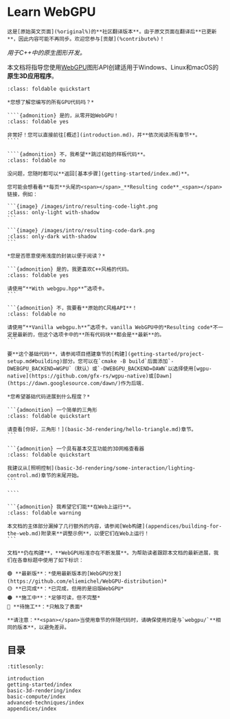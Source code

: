 Learn WebGPU
============

```{translation-warning} Outdated Translation, /index.md
这是[原始英文页面](%original%)的**社区翻译版本**。由于原文页面在翻译后**已更新**，因此内容可能不再同步。欢迎您参与[贡献](%contribute%)！
```

*用于C++中的原生图形开发。*

本文档将指导您使用[WebGPU](https://www.w3.org/TR/webgpu)图形API创建适用于Windows、Linux和macOS的**原生3D应用程序**。

`````{admonition} 快速开始！(点击此处)
:class: foldable quickstart

*您想了解您编写的所有GPU代码吗？*

````{admonition} 是的，从零开始WebGPU！
:class: foldable yes

非常好！您可以直接前往[概述](introduction.md)，并**依次阅读所有章节**。
````

````{admonition} 不，我希望**跳过初始的样板代码**。
:class: foldable no

没问题，您随时都可以**返回[基本步骤](getting-started/index.md)**。

您可能会想看看**每页**头尾的<span></span>_**Resulting code**_<span></span>链接，例如：

```{image} /images/intro/resulting-code-light.png
:class: only-light with-shadow
```

```{image} /images/intro/resulting-code-dark.png
:class: only-dark with-shadow
```

*您是否愿意使用浅度的封装以便于阅读？*

```{admonition} 是的，我更喜欢C++风格的代码。
:class: foldable yes

请使用“**With webgpu.hpp**”选项卡。
```

```{admonition} 不，我要看**原始的C风格API**！
:class: foldable no

请使用“**Vanilla webgpu.h**”选项卡。vanilla WebGPU中的*Resulting code*不一定是最新的，但这个选项卡中的**所有代码块**都会是**最新**的。
```

要**这个基础代码**，请参阅项目搭建章节的[构建](getting-started/project-setup.md#building)部分。您可以在`cmake -B build`后面添加`-DWEBGPU_BACKEND=WGPU`（默认）或`-DWEBGPU_BACKEND=DAWN`以选择使用[wgpu-native](https://github.com/gfx-rs/wgpu-native)或[Dawn](https://dawn.googlesource.com/dawn/)作为后端.

*您希望基础代码进展到什么程度？*

```{admonition} 一个简单的三角形
:class: foldable quickstart

请查看[你好，三角形！](basic-3d-rendering/hello-triangle.md)章节。
```

```{admonition} 一个具有基本交互功能的3D网格查看器
:class: foldable quickstart

我建议从[照明控制](basic-3d-rendering/some-interaction/lighting-control.md)章节的末尾开始。
```

````

```{admonition} 我希望它们能**在Web上运行**。
:class: foldable warning

本文档的主体部分漏掉了几行额外的内容，请参阅[Web构建](appendices/building-for-the-web.md)附录来**调整示例**，以便它们在Web上运行！
```

`````

```{admonition}  🚧 施工中
文档**仍在构建**，**WebGPU标准亦在不断发展**。为帮助读者跟踪本文档的最新进展，我们在各章标题中使用了如下标识：

🟢 **最新版**：*使用最新版本的[WebGPU分发](https://github.com/eliemichel/WebGPU-distribution)*
🟡 **已完成**：*已完成，但用的是旧版WebGPU*
🟠 **施工中**：*足够可读，但不完整*
🔴 **待施工**：*只触及了表面*

**请注意：**<span></span>当使用章节的伴随代码时，请确保使用的是与`webgpu/`**相同的版本**，以避免差异。
```

目录
--------

```{toctree}
:titlesonly:

introduction
getting-started/index
basic-3d-rendering/index
basic-compute/index
advanced-techniques/index
appendices/index
```
